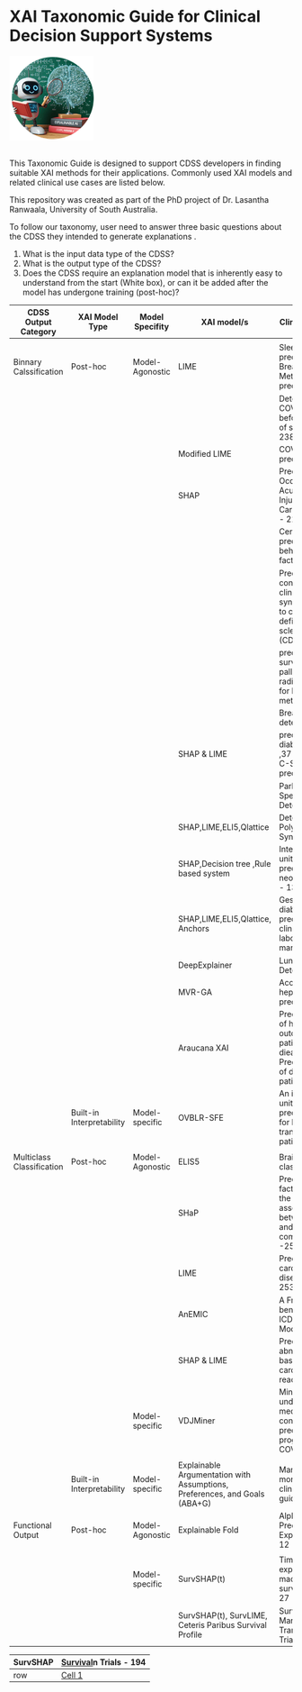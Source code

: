 # XAI Taxonomic Guide for Clinical Decision Support Systems


![Project Logo](ai33.png)


## 
This Taxonomic Guide is designed to support CDSS developers in finding suitable XAI methods for their applications. Commonly used XAI models and related clinical use cases are listed below.

This repository was created as part of the PhD project of Dr. Lasantha Ranwaala, University of South Australia.

To follow our taxonomy, user need to answer three basic questions about the CDSS they intended to generate explanations .
1.	What is the input data type of the CDSS?
2.	What is the output type of the CDSS?
3.	Does the CDSS require an explanation model that is inherently easy to understand from the start (White box), or can it be added after the model has undergone training (post-hoc)?


| CDSS Output Category | XAI Model Type | Model Specifity  | XAI model/s| Clinical Scenario  |
|----------------------|----------------|---------------|----------|----------------------------|
|           |             | |                                                                            |                                                                                                                          |
| Binnary Calssification    | Post-hoc                  | Model-Agonostic | LIME                                                                       | Sleep apnea prediction - 20 <br/>Breast Cancer Metastasis prediction- 39                                                 |
|                           |                           |                 |                                                                            | Detection of COVID-19 before the onset of symptoms  - 238                                                                |
|                           |                           |                 | Modified LIME                                                              | COVID-19 prediction - 28                                                                                                 |
|                           |                           |                 | SHAP                                                                       | Predicting Occurrence of Acute Kidney Injury after Cardiac surgery - 21                                                  |
|                           |                           |                 |                                                                            | Cervical cancer prediction using behavioral risk factors - 147                                                           |
|                           |                           |                 |                                                                            | Predicting the conversion of clinically isolated syndrome (CIS) to clinically definite multiple scleÂ­rosis (CDMS) - 174 |
|                           |                           |                 |                                                                            |  predict 1-year survival after palliative radiotherapy (RT) for bone<br/>metastasis - 201                                |
|                           |                           |                 |                                                                            | Breast cancer detection - 220                                                                                            |
|                           |                           |                 | SHAP & LIME                                                                | prediction of diabetes - 34 ,37<br/>C-Section prediction-15                                                              |
|                           |                           |                 |                                                                            | Parkinsonâ€™s Speech  Detection - 255                                                                                    |
|                           |                           |                 | SHAP,LIME,ELI5,Qlattice                                                    | Detection of Polycystic Ovary Syndrome - 59                                                                              |
|                           |                           |                 | SHAP,Decision tree ,Rule based system                                      | Intensive care unit mortality prediction of neonate patients - 13                                                        |
|                           |                           |                 | SHAP,LIME,ELI5,Qlattice, Anchors                                           | Gestational diabetes mellitus prediction using<br/>clinical and laboratory markers - 159                                 |
|                           |                           |                 | DeepExplainer                                                              | Lung Cancer Detection -148                                                                                               |
|                           |                           |                 | MVR-GA                                                                     | Accurate hepatotoxicity prediction - 68                                                                                  |
|                           |                           |                 | Araucana XAI                                                               | Prediction of hospitalization outcome of patients with liver dieases. & Prediction of death in ICU patients. - 14        |
|                           | Built-in Interpretability | Model-specific  | OVBLR-SFE                                                                  | An intensive care unit readmission prediction case for liver transplantation patients -51                                |
|                           |                           |                 |                                                                            |                                                                                                                          |
| Multiclass Classification | Post-hoc                  | Model-Agonostic | ELIS5                                                                      | Brain tumor classification - 5                                                                                           |
|                           |                           |                 | SHaP                                                                       | Predict the risk factors related to the direct association between obesity and comorbidities -254                        |
|                           |                           |                 | LIME                                                                       | Predict cardiovascular disease risk - 253                                                                                |
|                           |                           |                 | AnEMIC                                                                     | A Framework for benchmarking ICD Coding Models - 41                                                                      |
|                           |                           |                 | SHAP & LIME                                                                | Predicting fetal abnormalities base on  cardiotocography readings- 153                                                   |
|                           |                           | Model-specific  | VDJMiner                                                                   | Mine the underlying medical conditions and predict the prognosis of COVID-19 - 3                                         |
|                           |                           |                 |                                                                            |                                                                                                                          |
|                           | Built-in Interpretability | Model-specific  | Explainable Argumentation with Assumptions, Preferences, and Goals (ABA+G) | Managing co-morbidity and clinical guidelines - 189                                                                      |
| Functional Output         | Post-hoc                  | Model-Agonostic | Explainable Fold                                                           | AlphaFold Prediction with Explainable AI - 12                                                                            |
|                           |                           |                 |                                                                            |                                                                                                                          |
|                           |                           | Model-specific  | SurvSHAP(t)                                                                | Time-dependent explanations of machine learning survival models - 27                                                     |
|                           |                           |                 | SurvSHAP(t), SurvLIME, Ceteris Paribus Survival Profile                    | Survival in Bone Marrow Transplantation Trials - 194                                                                     |


| SurvSHAP | [Survival](https://example.com)n Trials - 194 |
|--------------|-------------------------|
|row | [Cell 1](https://example.com) 